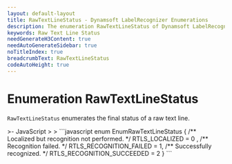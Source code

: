 ```yaml
---
layout: default-layout
title: RawTextLineStatus - Dynamsoft LabelRecognizer Enumerations
description: The enumeration RawTextLineStatus of Dynamsoft LabelRecognizer describes the final status of a raw text line.
keywords: Raw Text Line Status
needGenerateH3Content: true
needAutoGenerateSidebar: true
noTitleIndex: true
breadcrumbText: RawTextLineStatus
codeAutoHeight: true
---
```


# Enumeration RawTextLineStatus

`RawTextLineStatus` enumerates the final status of a raw text line.

<div class="sample-code-prefix template2"></div>
   >- JavaScript
   >
>
```javascript
enum EnumRawTextLineStatus
{
    /** Localized but recognition not performed. */
    RTLS_LOCALIZED = 0 ,
    /** Recognition failed. */
    RTLS_RECOGNITION_FAILED = 1,
    /** Successfully recognized. */
    RTLS_RECOGNITION_SUCCEEDED = 2
}
```